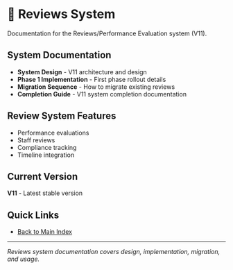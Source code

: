 # 📝 Reviews System

Documentation for the Reviews/Performance Evaluation system (V11).

## System Documentation

- **System Design** - V11 architecture and design
- **Phase 1 Implementation** - First phase rollout details
- **Migration Sequence** - How to migrate existing reviews
- **Completion Guide** - V11 system completion documentation

## Review System Features

- Performance evaluations
- Staff reviews
- Compliance tracking
- Timeline integration

## Current Version

**V11** - Latest stable version

## Quick Links

- [Back to Main Index](../README.md)

---

*Reviews system documentation covers design, implementation, migration, and usage.*
